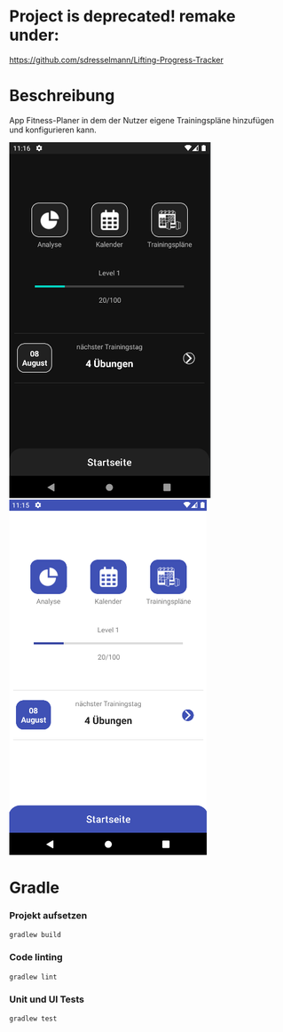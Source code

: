# Project is deprecated! remake under:
https://github.com/sdresselmann/Lifting-Progress-Tracker


# Beschreibung
App Fitness-Planer in dem der Nutzer eigene Trainingspläne hinzufügen und konfigurieren kann.

![Fithub Home night](night_mode.png)
![Fithub Home light](light_mode.png)


# Gradle

### Projekt aufsetzen
```
gradlew build
```

### Code linting
```
gradlew lint
```

### Unit und UI Tests
```
gradlew test
```
